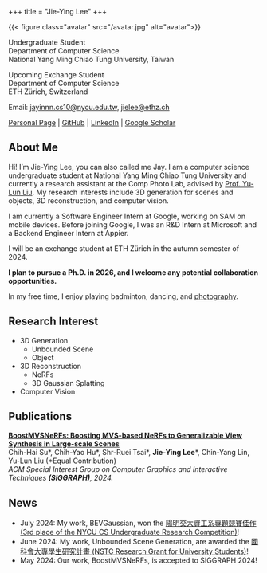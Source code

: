 +++
title = "Jie-Ying Lee"
+++

{{< figure class="avatar" src="/avatar.jpg" alt="avatar">}}

Undergraduate Student  
Department of Computer Science  
National Yang Ming Chiao Tung University, Taiwan

Upcoming Exchange Student  
Department of Computer Science  
ETH Zürich, Switzerland

Email: [jayinnn.cs10@nycu.edu.tw](mailto:jayinnn.cs10@nycu.edu.tw), [jielee@ethz.ch](mailto:jielee@ethz.ch)

[Personal Page](https://jayinnn.dev) | [GitHub](http://github.com/jayin92) | [LinkedIn](https://www.linkedin.com/in/jayinnn/) | [Google Scholar](https://scholar.google.com/citations?view_op=list_works&hl=zh-TW&user=mKB6voEAAAAJ)



## About Me


Hi! I’m Jie-Ying Lee, you can also called me Jay. I am a computer science undergraduate student at National Yang Ming Chiao Tung University and currently a research assistant at the Comp Photo Lab, advised by [Prof. Yu-Lun Liu](https://yulunalexliu.github.io/). My research interests include 3D generation for scenes and objects, 3D reconstruction, and computer vision.

I am currently a Software Engineer Intern at Google, working on SAM on mobile devices. Before joining Google, I was an R&D Intern at Microsoft and a Backend Engineer Intern at Appier.

I will be an exchange student at ETH Zürich in the autumn semester of 2024.

**I plan to pursue a Ph.D. in 2026, and I welcome any potential collaboration opportunities.**

In my free time, I enjoy playing badminton, dancing, and [photography](https://www.instagram.com/photograbear_/).

## Research Interest

- 3D Generation
    - Unbounded Scene
    - Object
- 3D Reconstruction
    - NeRFs
    - 3D Gaussian Splatting
- Computer Vision
  

## Publications

[**BoostMVSNeRFs: Boosting MVS-based NeRFs to Generalizable View Synthesis in Large-scale Scenes**](https://su-terry.github.io/BoostMVSNeRFs/)  
Chih-Hai Su*, Chih-Yao Hu*, Shr-Ruei Tsai*, **Jie-Ying Lee***, Chin-Yang Lin, Yu-Lun Liu (*Equal Contribution)  
*ACM Special Interest Group on Computer Graphics and Interactive Techniques **(SIGGRAPH)**, 2024.*

## News

- July 2024: My work, BEVGaussian, won the [陽明交大資工系專題競賽佳作 (3rd place of the NYCU CS Undergraduate Research Competition)](https://www.cs.nycu.edu.tw/storage/materials/xeXTWKdsG4IkteKZGx3lxO6WdeZv4Qi0mgaomFJr.pdf)!
- June 2024: My work, Unbounded Scene Generation, are awarded the [國科會大專學生研究計畫 (NSTC Research Grant for University Students)](https://www.nstc.gov.tw/folksonomy/list/2af9ad9a-1f47-450d-b5a1-2cb43de8290c?l=ch)!
- May 2024: Our work, BoostMVSNeRFs, is accepted to SIGGRAPH 2024!


